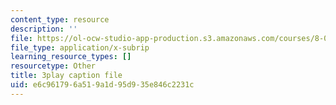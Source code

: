 ```yaml
---
content_type: resource
description: ''
file: https://ol-ocw-studio-app-production.s3.amazonaws.com/courses/8-01sc-classical-mechanics-fall-2016/e6c961796a519a1d95d935e846c2231c_i4u7SZjoAs4.srt
file_type: application/x-subrip
learning_resource_types: []
resourcetype: Other
title: 3play caption file
uid: e6c96179-6a51-9a1d-95d9-35e846c2231c
---
```


